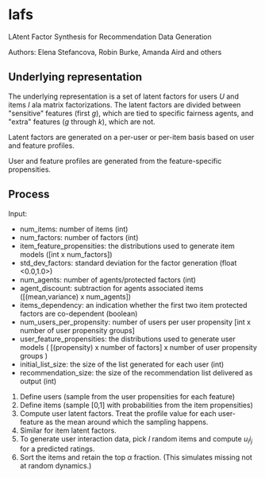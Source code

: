 # lafs
LAtent Factor Synthesis for Recommendation Data Generation

Authors: Elena Stefancova, Robin Burke, Amanda Aird and others


 ## Underlying representation
 
 The underlying representation is a set of latent factors for users $U$ and items $I$ ala matrix factorizations. The latent factors are divided between "sensitive" features (first $g$), which are tied to specific fairness agents, and "extra" features ($g$ through $k$), which are not. 


Latent factors are generated on a per-user or per-item basis based on user and feature profiles.

User and feature profiles are generated from the feature-specific propensities.
 
## Process
 
 Input: 
 
* num_items: number of items (int)
* num_factors: number of factors (int)
* item_feature_propensities: the distributions used to generate item models ([int x num_factors])
* std_dev_factors: standard deviation for the factor generation (float <0.0,1.0>)
* num_agents: number of agents/protected factors (int)
* agent_discount: subtraction for agents associated items ([(mean,variance) x num_agents])
* items_dependency: an indication whether the first two item protected factors are co-dependent (boolean)
* num_users_per_propensity: number of users per user propensity [int x number of user propensity groups]
* user_feature_propensities: the distributions used to generate user models ( [(propensity) x number of factors] x number of user propensity groups )
* initial_list_size: the size of the list generated for each user (int)
* recommendation_size: the size of the recommendation list delivered as output (int)

 
 1. Define users (sample from the user propensities for each feature)
 2. Define items (sample [0,1] with probabilities from the item propensities)
 3. Compute user latent factors. Treat the profile value for each user-feature as the mean around which the sampling happens.
 4. Similar for item latent factors.
 5. To generate user interaction data, pick $l$ random items and compute $u_i \dot i_j$ for a predicted ratings.
 6. Sort the items and retain the top $\alpha$ fraction. (This simulates missing not at random dynamics.)
